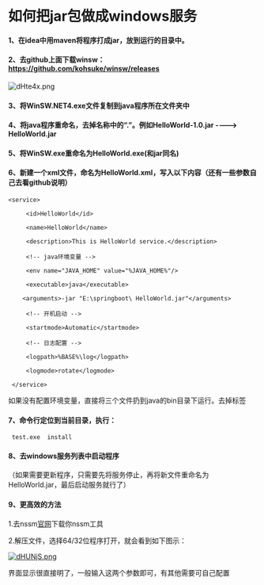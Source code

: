# 如何把jar包做成windows服务

#### 1、在idea中用maven将程序打成jar，放到运行的目录中。

#### 2、去github上面下载winsw： https://github.com/kohsuke/winsw/releases

![dHte4x.png](https://s1.ax1x.com/2020/08/29/dHte4x.png)

#### 3、将WinSW.NET4.exe文件复制到java程序所在文件夹中

#### 4、将java程序重命名，去掉名称中的“.”。例如HelloWorld-1.0.jar  ---->  HelloWorld.jar

#### 5、将WinSW.exe重命名为HelloWorld.exe(和jar同名)

#### 6、新建一个xml文件，命名为HelloWorld.xml，写入以下内容（还有一些参数自己去看github说明）

```
<service>

     <id>HelloWorld</id>

     <name>HelloWorld</name>

     <description>This is HelloWorld service.</description>

     <!-- java环境变量 -->

     <env name="JAVA_HOME" value="%JAVA_HOME%"/>

     <executable>java</executable>

    <arguments>-jar "E:\springboot\ HelloWorld.jar"</arguments>

     <!-- 开机启动 -->

     <startmode>Automatic</startmode>

     <!-- 日志配置 -->

     <logpath>%BASE%\log</logpath>

     <logmode>rotate</logmode>

 </service>

```

如果没有配置环境变量，直接将三个文件扔到java的bin目录下运行。去掉标签<env name="JAVA_HOME"           value="%JAVA_HOME%"/>

#### 7、命令行定位到当前目录，执行： 

```
 test.exe  install
```



#### 8、去windows服务列表中启动程序

（如果需要更新程序，只需要先将服务停止，再将新文件重命名为HelloWorld.jar，最后启动服务就行了）



#### 9、**更高效的方法**

1.去nssm[官网](http://www.nssm.cc/release/nssm-2.24.zip)下载你nssm工具

2.解压文件，选择64/32位程序打开，就会看到如下图示：

[![dHUNjS.png](https://s1.ax1x.com/2020/08/29/dHUNjS.png)](https://imgchr.com/i/dHUNjS)

界面显示很直接明了，一般输入这两个参数即可，有其他需要可自己配置



